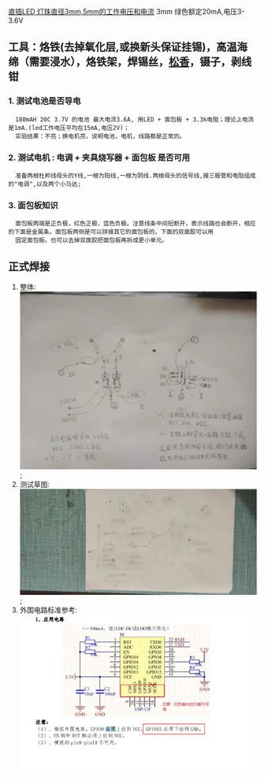 
[直插LED 灯珠直径3mm,5mm的工作电压和电流](https://blog.csdn.net/congzheng8920/article/details/100452800) 3mm 绿色额定20mA,电压3-3.6V
## 工具：烙铁(去掉氧化层,或换新头保证挂锡)，高温海绵（需要浸水），烙铁架，焊锡丝，[松香](http://blog.sina.com.cn/s/blog_4fcd1ea30102z9ws.html)，镊子，剥线钳
### 1. 测试电池是否导电
```
  180mAH 20C 3.7V 的电池 最大电流3.6A, 用LED + 面包板 + 3.3k电阻；理论上电流是1mA.(led工作电压平均在15mA,电压2V)；
  实验结果：不亮；换电机亮，说明电池，电机，线路都是正常的。
```

### 2. 测试电机 : 电调 + 夹具烧写器 + 面包板 是否可用
```
  准备两根杜邦线母头的Y线,一根为阳线,一根为阴线.两根母头的信号线,接三极管和电阻组成的"电调",以及两个小马达;
```
### 3. 面包板知识
```
  面包板两端是正负极，红色正极，蓝色负极。注意线条中间短断开，表示线路也会断开，相应的下面是金属条。面包板两侧是可以拼接其它的面包板的，下面的双面胶可以用
  固定面包板。也可以去掉双面胶把面包板再拆成更小单元。
```

## 正式焊接
1. 整体:
![草图1](sketch1.jpg);
2. 测试草图:
![草图2](sketch2.jpg);
3. 外围电路标准参考:
![外围电路标准](circuit_schematic.png)
